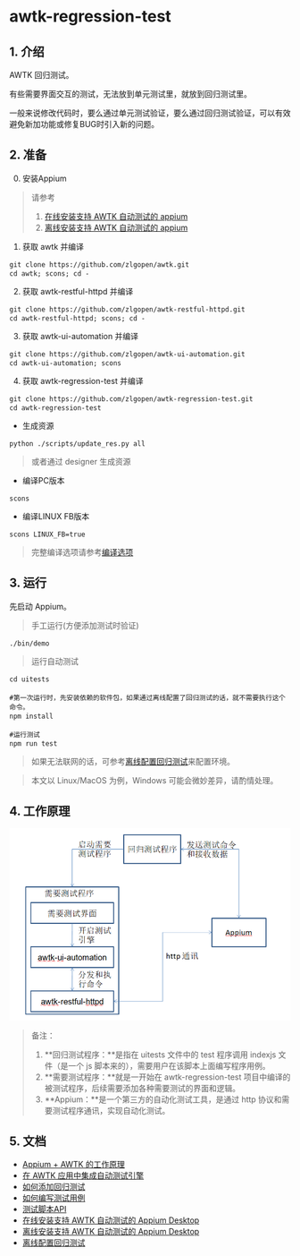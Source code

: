 # awtk-regression-test

## 1. 介绍

AWTK 回归测试。

有些需要界面交互的测试，无法放到单元测试里，就放到回归测试里。

一般来说修改代码时，要么通过单元测试验证，要么通过回归测试验证，可以有效避免新加功能或修复BUG时引入新的问题。

## 2. 准备

0. 安装Appium

> 请参考
>
> 1. [在线安装支持 AWTK 自动测试的 appium](https://github.com/zlgopen/awtk-ui-automation/blob/master/docs/how_to_install_appium_for_awtk.md)
> 2. [离线安装支持 AWTK 自动测试的 appium](https://github.com/zlgopen/awtk-ui-automation/blob/master/docs/how_to_install_appium_for_awtk_offline.md)

1. 获取 awtk 并编译

```
git clone https://github.com/zlgopen/awtk.git
cd awtk; scons; cd -
```

2. 获取 awtk-restful-httpd 并编译
```
git clone https://github.com/zlgopen/awtk-restful-httpd.git
cd awtk-restful-httpd; scons; cd -
```

3. 获取 awtk-ui-automation 并编译
```
git clone https://github.com/zlgopen/awtk-ui-automation.git
cd awtk-ui-automation; scons
```

4. 获取 awtk-regression-test 并编译

```
git clone https://github.com/zlgopen/awtk-regression-test.git
cd awtk-regression-test
```

* 生成资源

```
python ./scripts/update_res.py all
```

> 或者通过 designer 生成资源

* 编译PC版本

```
scons
```

* 编译LINUX FB版本

```
scons LINUX_FB=true
```

> 完整编译选项请参考[编译选项](https://github.com/zlgopen/awtk-widget-generator/blob/master/docs/build_options.md)

## 3. 运行

先启动 Appium。

> 手工运行(方便添加测试时验证)

```
./bin/demo
```

> 运行自动测试

```
cd uitests

#第一次运行时，先安装依赖的软件包，如果通过离线配置了回归测试的话，就不需要执行这个命令。
npm install

#运行测试
npm run test
```

> 如果无法联网的话，可参考[离线配置回归测试](docs/how_to_install_modules_offline.md)来配置环境。

> 本文以 Linux/MacOS 为例，Windows 可能会微妙差异，请酌情处理。

## 4. 工作原理

![diagram](./docs/images/diagram.png)

> 备注：
>
> 1. **回归测试程序：**是指在 uitests 文件中的 test 程序调用 indexjs 文件（是一个 js 脚本来的），需要用户在该脚本上面编写程序用例。
> 2. **需要测试程序：**就是一开始在 awtk-regression-test 项目中编译的被测试程序，后续需要添加各种需要测试的界面和逻辑。
> 3. **Appium：**是一个第三方的自动化测试工具，是通过 http 协议和需要测试程序通讯，实现自动化测试。

## 5. 文档

* [Appium + AWTK 的工作原理](https://github.com/zlgopen/awtk-ui-automation/blob/master/docs/how_appium_awtk_works.md)
* [在 AWTK 应用中集成自动测试引擎](https://github.com/zlgopen/awtk-ui-automation/blob/master/docs/how_to_integrate_awtktk_ui_automation.md)
* [如何添加回归测试](docs/how_to_add_new_test.md)
* [如何编写测试用例](https://github.com/zlgopen/awtk-ui-automation/blob/master/docs/how_to_write_javascript_test)
* [测试脚本API](https://github.com/zlgopen/awtk-ui-automation/blob/master/docs/api.md)
* [在线安装支持 AWTK 自动测试的 Appium Desktop](docs/how_to_install_appium_for_awtk.md)
* [离线安装支持 AWTK 自动测试的 Appium Desktop](https://github.com/zlgopen/awtk-ui-automation/blob/master/docs/how_to_install_appium_for_awtk_offline.md)
* [离线配置回归测试](docs/how_to_install_modules_offline.md)

